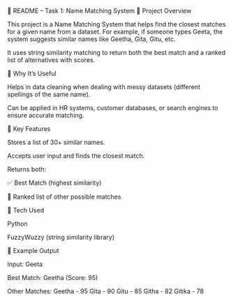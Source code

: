 📌 README – Task 1: Name Matching System
🔹 Project Overview

This project is a Name Matching System that helps find the closest matches for a given name from a dataset. For example, if someone types Geeta, the system suggests similar names like Geetha, Gita, Gitu, etc.

It uses string similarity matching to return both the best match and a ranked list of alternatives with scores.

🔹 Why It’s Useful

Helps in data cleaning when dealing with messy datasets (different spellings of the same name).

Can be applied in HR systems, customer databases, or search engines to ensure accurate matching.

🔹 Key Features

Stores a list of 30+ similar names.

Accepts user input and finds the closest match.

Returns both:

✅ Best Match (highest similarity)

📌 Ranked list of other possible matches

🔹 Tech Used

Python

FuzzyWuzzy (string similarity library)

🔹 Example Output

Input: Geeta

Best Match: Geetha (Score: 95)

Other Matches:
Geetha - 95
Gita   - 90
Gitu   - 85
Githa  - 82
Gitika - 78
